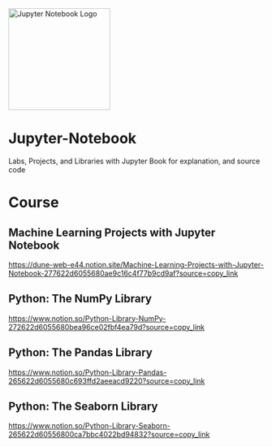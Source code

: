 <img src="./jupyter_notebook.png" alt="Jupyter Notebook Logo" width="200"/>

# Jupyter-Notebook
Labs, Projects, and Libraries with Jupyter Book for explanation, and source code

# Course

## Machine Learning Projects with Jupyter Notebook

https://dune-web-e44.notion.site/Machine-Learning-Projects-with-Jupyter-Notebook-277622d6055680ae9c16c4f77b9cd9af?source=copy_link

## Python: The NumPy Library

https://www.notion.so/Python-Library-NumPy-272622d6055680bea96ce02fbf4ea79d?source=copy_link

## Python: The Pandas Library

https://www.notion.so/Python-Library-Pandas-265622d6055680c693ffd2aeeacd9220?source=copy_link

## Python: The Seaborn Library

https://www.notion.so/Python-Library-Seaborn-265622d60556800ca7bbc4022bd94832?source=copy_link

